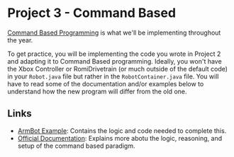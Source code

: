 # Project 3 - Command Based

[Command Based Programming](https://docs.wpilib.org/en/stable/docs/software/examples-tutorials/wpilib-examples.html) is what we'll be implementing throughout the year.

To get practice, you will be implementing the code you wrote in Project 2 and adapting it to Command Based programming. Ideally, you won't have the Xbox Controller or RomiDrivetrain (or much outside of the default code) in your `Robot.java` file but rather in the `RobotContainer.java` file. You will have to read some of the documentation and/or examples below to understand how the new program will differ from the old one.

## Links
- [ArmBot Example](https://github.com/wpilibsuite/allwpilib/tree/main/wpilibjExamples/src/main/java/edu/wpi/first/wpilibj/examples/armbot): Contains the logic and code needed to complete this.
- [Official Documentation](https://docs.wpilib.org/en/stable/docs/software/commandbased/structuring-command-based-project.html): Explains more abotu the logic, reasoning, and setup of the command based paradigm.
